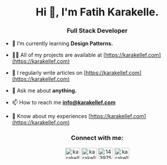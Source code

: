 <h1 align="center">Hi 👋, I'm Fatih Karakelle.</h1>
<h3 align="center">Full Stack Developer</h3>

- 🌱 I’m currently learning **Design Patterns.**

- 👨‍💻 All of my projects are available at [https://karakellef.com](https://karakellef.com)

- 📝 I regularly write articles on [https://karakellef.com](https://karakellef.com)

- 💬 Ask me about **anything.**

- 📫 How to reach me **info@karakellef.com**

- 📄 Know about my experiences [https://karakellef.com](https://karakellef.com)

<h3 align="center">Connect with me:</h3>
<p align="center">
<a href="https://codepen.io/karakellef" target="blank"><img align="center" src="https://raw.githubusercontent.com/rahuldkjain/github-profile-readme-generator/master/src/images/icons/Social/codepen.svg" alt="karakellef" height="30" width="40" /></a>
<a href="https://linkedin.com/in/karakellef" target="blank"><img align="center" src="https://raw.githubusercontent.com/rahuldkjain/github-profile-readme-generator/master/src/images/icons/Social/linked-in-alt.svg" alt="karakellef" height="30" width="40" /></a>
<a href="https://stackoverflow.com/users/14397542" target="blank"><img align="center" src="https://raw.githubusercontent.com/rahuldkjain/github-profile-readme-generator/master/src/images/icons/Social/stack-overflow.svg" alt="14397542" height="30" width="40" /></a>
<a href="https://www.hackerrank.com/karakellef" target="blank"><img align="center" src="https://raw.githubusercontent.com/rahuldkjain/github-profile-readme-generator/master/src/images/icons/Social/hackerrank.svg" alt="karakellef" height="30" width="40" /></a>
</p>
